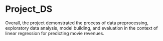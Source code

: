 # Project_DS
 Overall, the project demonstrated the process of data preprocessing, exploratory data analysis, model building, and evaluation in the context of linear regression for predicting movie revenues.
